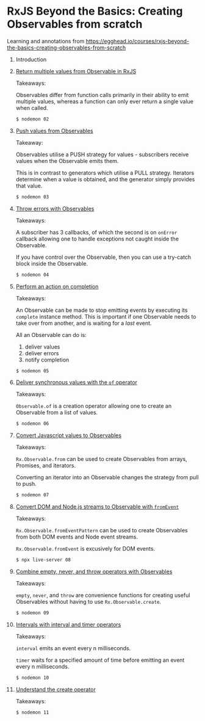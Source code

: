 # RxJS Beyond the Basics: Creating Observables from scratch

Learning and annotations from https://egghead.io/courses/rxjs-beyond-the-basics-creating-observables-from-scratch

1. Introduction

2. [Return multiple values from Observable in RxJS](./02/index.js)

    Takeaways:

    Observables differ from function calls primarily in their ability to emit
    multiple values, whereas a function can only ever return a single value when
    called.

    ```bash
    $ nodemon 02
    ```
3. [Push values from Observables](./03/index.js)

    Takeaway:

    Observables utilise a PUSH strategy for values - subscribers receive values
    when the Observable emits them.

    This is in contrast to generators which utilise a PULL strategy. Iterators
    determine when a value is obtained, and the generator simply provides that
    value.

    ```bash
    $ nodemon 03
    ```
4. [Throw errors with Observables](./04/index.js)

    Takeaways:

    A subscriber has 3 callbacks, of which the second is on `onError` callback
    allowing one to handle exceptions not caught inside the Observable.

    If you have control over the Observable, then you can use a try-catch block
    inside the Observable.

    ```bash
    $ nodemon 04
    ```
5. [Perform an action on completion](./05/index.js)

    Takeaways:

    An Observable can be made to stop emitting events by executing its
    `complete` instance method. This is important if one Observable needs to
    take over from another, and is waiting for a _last_ event.

    All an Observable can do is:

    1. deliver values
    2. deliver errors
    3. notify completion

    ```bash
    $ nodemon 05
    ```
6. [Deliver synchronous values with the `of` operator](./06/index.js)

    Takeaways:

    `Observable.of` is a creation operator allowing one to create an Observable
    from a list of values.

    ```bash
    $ nodemon 06
    ```
7. [Convert Javascript values to Observables](./07/index.js)

    Takeaways:

    `Rx.Observable.from` can be used to create Observables from arrays,
    Promises, and iterators.

    Converting an iterator into an Observable changes the strategy from pull to
    push.

    ```bash
    $ nodemon 07
    ```
8. [Convert DOM and Node.js streams to Observable with `fromEvent`](./08/index.js)

    Takeaways:

    `Rx.Observable.fromEventPattern` can be used to create Observables from both
    DOM events and Node event streams.

    `Rx.Observable.fromEvent` is excusively for DOM events.

    ```bash
    $ npx live-server 08
    ```
9. [Combine empty, never, and throw operators with Observables](./09/index.js)

    Takeaways:

    `empty`, `never`, and `throw` are convenience functions for creating useful
    Observables without having to use `Rx.Observable.create`.

    ```bash
    $ nodemon 09
    ```
10. [Intervals with interval and timer operators](./10/index.js)

    Takeaways:

    `interval` emits an event every n milliseconds.

    `timer` waits for a specified amount of time before emitting an event every
    n milliseconds.

    ```bash
    $ nodemon 10
    ```
11. [Understand the create operator](./11/index.js)

    Takeaways:

    ```bash
    $ nodemon 11
    ```
